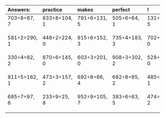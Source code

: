 | Answers: | practice | makes | perfect | ! |
| :--- | :--- | :--- | :--- | :--- |
| 703÷8=87, 7 | 833÷8=104, 1 | 791÷6=131, 5 | 505÷6=84, 1 | 131÷9=14, 5 | 
|   |   |   |   |   | 
|   |   |   |   |   | 
|   |   |   |   |   | 
| 581÷2=290, 1 | 448÷2=224, 0 | 915÷6=152, 3 | 735÷4=183, 3 | 702÷6=117, 0 | 
|   |   |   |   |   | 
|   |   |   |   |   | 
|   |   |   |   |   | 
| 330÷4=82, 2 | 870÷6=145, 0 | 603÷3=201, 0 | 908÷3=302, 2 | 528÷2=264, 0 | 
|   |   |   |   |   | 
|   |   |   |   |   | 
|   |   |   |   |   | 
| 811÷5=162, 1 | 473÷3=157, 2 | 692÷8=86, 4 | 682÷8=85, 2 | 485÷4=121, 1 | 
|   |   |   |   |   | 
|   |   |   |   |   | 
|   |   |   |   |   | 
| 685÷7=97, 6 | 233÷9=25, 8 | 952÷9=105, 7 | 383÷6=63, 5 | 474÷8=59, 2 | 
|   |   |   |   |   | 
|   |   |   |   |   | 
|   |   |   |   |   | 
